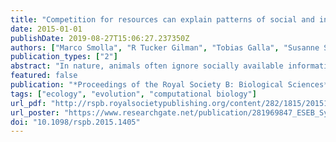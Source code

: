 ```yaml
---
title: "Competition for resources can explain patterns of social and individual learning in nature"
date: 2015-01-01
publishDate: 2019-08-27T15:06:27.237350Z
authors: ["Marco Smolla", "R Tucker Gilman", "Tobias Galla", "Susanne Shultz"]
publication_types: ["2"]
abstract: "In nature, animals often ignore socially available information despite the multiple theoretical benefits of social learning over individual trial-and-error learning. Using information filtered by others is quicker, more efficient and less risky than randomly sampling the environment. To explain the mix of social and individual learning used by animals in nature, most models penalize the quality of socially derived information as either out of date, of poor fidelity or costly to acquire. Competition for limited resources, a fundamental evolutionary force, provides a compelling, yet hitherto overlooked, explanation for the evolution of mixed-learning strategies. We present a novel model of social learning that incorporates competition and demonstrates that (i) social learning is favoured when competition is weak, but (ii) if competition is strong social learning is favoured only when resource quality is highly variable and there is low environmental turnover. The frequency of social learning in our model always evolves until it reduces the mean foraging success of the population. The results of our model are consistent with empirical studies showing that individuals rely less on social information where resources vary little in quality and where there is high within-patch competition. Our model provides a framework for understanding the evolution of social learning, a prerequisite for human cumulative culture."
featured: false
publication: "*Proceedings of the Royal Society B: Biological Sciences*"
tags: ["ecology", "evolution", "computational biology"]
url_pdf: "http://rspb.royalsocietypublishing.org/content/282/1815/20151405.abstract"
url_poster: "https://www.researchgate.net/publication/281969847_ESEB_Symposium_Poster"
doi: "10.1098/rspb.2015.1405"
---
```


